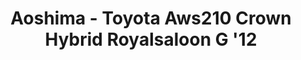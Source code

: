 ---
layout: product
title: "Aoshima - Toyota Aws210 Crown Hybrid Royalsaloon G '12"
price: "TBA" 
desc: "N/A"
img_path: "/assets/img/AO08454.jpg"
brand: "N/A"
available: false
special_offer: false
new: false
soon: false
cat: "010000"
subcat: "013700"
subsubcat: "0N/A"
sifra: "AO08454"
popular: false
---